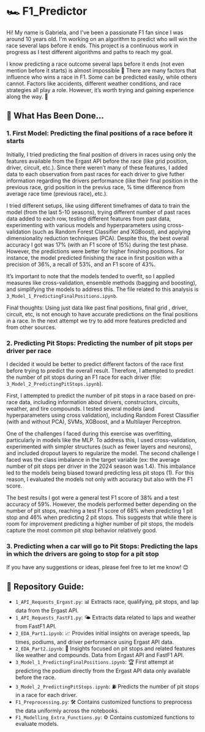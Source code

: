# 🏎️ F1_Predictor

Hi! My name is Gabriela, and I've been a passionate F1 fan since I was around 10 years old. I'm working on an algorithm to predict who will win the race several laps before it ends. This project is a continuous work in progress as I test different algorithms and paths to reach my goal.

I know predicting a race outcome several laps before it ends (not even mention before it starts) is almost impossible 🥲 There are many factors that influence who wins a race in F1. Some can be predicted easily, while others cannot. Factors like accidents, different weather conditions, and race strategies all play a role. However, it’s worth trying and gaining experience along the way. 💪

## 🚀 What Has Been Done...

### 1. **First Model: Predicting the final positions of a race before it starts**
   
   Initially, I tried predicting the final position of drivers in races using only the features available from the Ergast API before the race (like grid position, driver, circuit, etc.). Since there weren’t many of these features, I added data to each observation from past races for each driver to give futher information regarding the drivers performance (like their final position in the previous race, grid position in the previus race, % time difference from average race time (previous race), etc.).
   
   I tried different setups, like using different timeframes of data to train the model (from the last 5-10 seasons), trying different number of past races data added to each row, testing different features from past data, experimenting with various models and hyperparameters using cross-validation (such as Random Forest Classifier and XGBoost), and applying dimensionality reduction techniques (PCA). Despite this, the best overall accuracy I got was 17% (with an F1 score of 15%) during the test phase. However, the predictions were better for higher finishing positions. For instance, the model predicted finishing the race in first position with a precision of 36%, a recall of 53%, and an F1 score of 43%.
   
   It’s important to note that the models tended to overfit, so I applied measures like cross-validation, ensemble methods (bagging and boosting), and simplifying the models to address this. The file related to this analysis is `3_Model_1_PredictingFinalPositions.ipynb`.

   Final thoughts: Using just data like past final positions, final grid , driver, circuit, etc, is not enough to have accurate predictions on the final positions in a race. In the next attempt we try to add more features predicted and from other sources.

### 2. **Predicting Pit Stops: Predicting the number of pit stops per driver per race**

   I decided it would be better to predict different factors of the race first before trying to predict the overall result. Therefore, I attempted to predict the number of pit stops during an F1 race for each driver (file: `3_Model_2_PredictingPitStops.ipynb`).
   
   First, I attempted to predict the number of pit stops in a race based on pre-race data, including information about drivers, constructors, circuits, weather, and tire compounds. I tested several models (and hyperparameters using cross validation), including Random Forest Classifier (with and without PCA), SVMs, XGBoost, and a Multilayer Perceptron.

   One of the challenges I faced during this exercise was overfitting, particularly in models like the MLP. To address this, I used cross-validation, experimented with simpler structures (such as fewer layers and neurons), and included dropout layers to regularize the model. The second challenge I faced was the class imbalance in the target variable (ex: the average number of pit stops per driver in the 2024 season was 1.4). This imbalance led to the models being biased toward predicting less pit stops (1). For this reason, I evaluated the models not only with accuracy but also with the F1 score.

   The best results I got were a general test F1 score of 38% and a test accuracy of 59%. However, the models performed better depending on the number of pit stops, reaching a test F1 score of 68% when predicting 1 pit stop and 46% when predicting 2 pit stops. This suggests that while there is room for improvement predicting a higher number of pit stops, the models capture the most common pit stop behavior relatively good.

### 3. **Predicting when a car will go to Pit Stops: Predicting the laps in which the drivers are going to stop for a pit stop**
   
If you have any suggestions or ideas, please feel free to let me know! 😊

## 📂 Repository Guide:

- `1_API_Requests_Ergast.py`: 📊 Extracts race, qualifying, pit stops, and lap data from the Ergast API.
- `1_API_Requests_FastF1.py`: 🌤️ Extracts data related to laps and weather from FastF1 API.
- `2_EDA_Part1.ipynb`: 📈 Provides initial insights on average speeds, lap times, podiums, and driver performance using Ergast API data.
- `2_EDA_Part2.ipynb`: 🛞 Insights focused on pit stops and related features like weather and compounds. Data from Ergast API and FastF1 API.
- `3_Model_1_PredictingFinalPositions.ipynb`: 🏆 First attempt at predicting the podium directly from the Ergast API data only available before the race.
- `3_Model_2_PredictingPitStops.ipynb`: ⛽ Predicts the number of pit stops in a race for each driver.
- `F1_Preprocessing.py`: 🛠️ Contains customized functions to preprocess the data uniformly across the notebooks.
- `F1_Modelling_Extra_Functions.py`: ⚙️ Contains customized functions to evaluate models.

